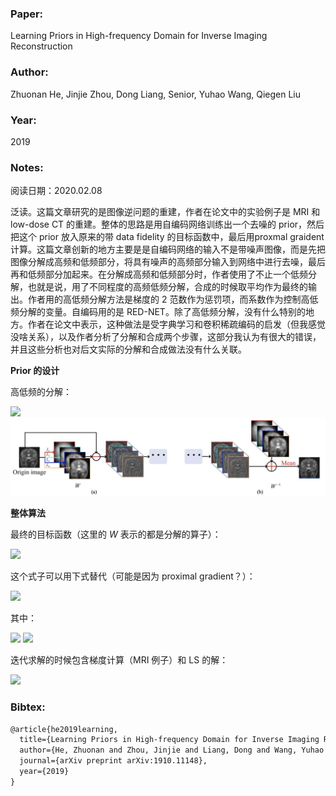 ### Paper:

Learning Priors in High-frequency Domain for Inverse Imaging Reconstruction

### Author:

Zhuonan He, Jinjie Zhou, Dong Liang, Senior, Yuhao Wang, Qiegen Liu

### Year:

2019

### Notes:

阅读日期：2020.02.08

泛读。这篇文章研究的是图像逆问题的重建，作者在论文中的实验例子是 MRI 和 low-dose CT 的重建。整体的思路是用自编码网络训练出一个去噪的 prior，然后把这个 prior 放入原来的带 data fidelity 的目标函数中，最后用proxmal graident 计算。这篇文章创新的地方主要是是自编码网络的输入不是带噪声图像，而是先把图像分解成高频和低频部分，将具有噪声的高频部分输入到网络中进行去噪，最后再和低频部分加起来。在分解成高频和低频部分时，作者使用了不止一个低频分解，也就是说，用了不同程度的高频低频分解，合成的时候取平均作为最终的输出。作者用的高低频分解方法是梯度的 2 范数作为惩罚项，而系数作为控制高低频分解的变量。自编码用的是 RED-NET。除了高低频分解，没有什么特别的地方。作者在论文中表示，这种做法是受字典学习和卷积稀疏编码的启发（但我感觉没啥关系），以及作者分析了分解和合成两个步骤，这部分我认为有很大的错误，并且这些分析也对后文实际的分解和合成做法没有什么关联。

**Prior 的设计**

高低频的分解：

<img src="http://latex.codecogs.com/svg.latex? \begin{array}{l}{u_{l}=\arg \min _{u_{l}}\left\|u_{l}-u\right\|_{2}^{2}+\alpha\left\|\nabla u_{l}\right\|_{2}^{2}=\left(I+\alpha \nabla^{T} \nabla\right)^{-1} u} \\ {u_{h}=u-u_{l}}\end{array}" border="0"/>

<img src="https://raw.githubusercontent.com/Theodore-PKU/pictures/master/20200208162630.png"/>

**整体算法**

最终的目标函数（这里的 $W$ 表示的都是分解的算子）：

<img src="http://latex.codecogs.com/svg.latex? \min _{u} F(H u, y)+\lambda\left\|W(u)-A_{\sigma_{\eta}}(W(u))\right\|^{2}" border="0"/>

这个式子可以用下式替代（可能是因为 proximal gradient？）：

<img src="http://latex.codecogs.com/svg.latex? \min _{u} F(H u, y)+\frac{\lambda}{\beta}\left\|u-\left(u^{k}-\beta \nabla G\left(u^{k}\right)\right)\right\|^{2}" border="0"/>

其中：

<img src="http://latex.codecogs.com/svg.latex? \nabla G(u)=W^{-1}\left\{\left[1-\nabla A_{\sigma_{\eta}}^{T}(W(u))\right]\left[W(u)-A_{\sigma_{\eta}}(W(u))\right]\right\}" border="0"/>

<img src="http://latex.codecogs.com/svg.latex? G(u)=\left\|W(u)-A_{\sigma_{\eta}}(W(u))\right\|^{2}" border="0"/>

迭代求解的时候包含梯度计算（MRI 例子）和 LS 的解：

<img src="http://latex.codecogs.com/svg.latex? u^{k+1}=\frac{H^{T} y+\lambda\left[u^{k}-\nabla G\left(u^{k}\right)\right]}{\left(H^{T} H+\lambda\right)}" border="0"/>

### Bibtex:

```latex
@article{he2019learning,
  title={Learning Priors in High-frequency Domain for Inverse Imaging Reconstruction},
  author={He, Zhuonan and Zhou, Jinjie and Liang, Dong and Wang, Yuhao and Liu, Qiegen},
  journal={arXiv preprint arXiv:1910.11148},
  year={2019}
}
```

